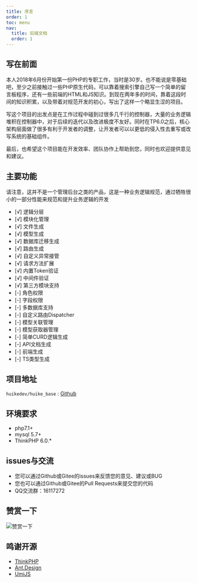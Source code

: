 ```yaml
---
title: 序言
order: 1
toc: menu
nav:
  title: 后端文档
  order: 1
---
```


## 写在前面
本人2018年6月份开始第一份PHP的专职工作，当时是30岁。也不能说是零基础吧，至少之前接触过一些PHP原生代码，可以靠着搜索引擎自己写一个简单的留言板程序，还有一些前端的HTML和JS知识。到现在两年多的时间，靠着这段时间的知识积累，以及带着对规范开发的初心，写出了这样一个略显生涩的项目。

写这个项目的出发点是在工作过程中碰到过很多几千行的控制器，大量的业务逻辑堆积在控制器中，对于后续的迭代以及改进极度不友好。同时在TP6.0之后，核心架构层面做了很多有利于开发者的调整，让开发者可以以更低的侵入性去重写或改写系统的基础组件。

最后，也希望这个项目能在开发效率、团队协作上帮助到您，同时也欢迎提供意见和建议。

## 主要功能

<Alert type="error">
请注意，这并不是一个管理后台之类的产品，这是一种业务逻辑规范，通过牺牲很小的一部分性能来规范和提升业务逻辑的开发
</Alert>

+ [√] 逻辑分层
+ [√] 模块化管理
+ [√] 文件生成
+ [√] 模型生成
+ [√] 数据库迁移生成
+ [√] 路由生成
+ [√] 自定义异常接管
+ [√] 请求方法扩展
+ [√] 内置Token验证
+ [√] 中间件验证
+ [√] 第三方模块支持
+ [-] 角色权限
+ [-] 字段权限
+ [-] 多数据库支持
+ [-] 自定义路由Dispatcher
+ [-] 模型关联管理
+ [-] 模型获取器管理
+ [-] 简单CURD逻辑生成
+ [-] API文档生成
+ [-] 前端生成
+ [-] TS类型生成

## 项目地址

`huikedev/huike_base` : [Github](https://github.com/huikedev/huike_base)

## 环境要求

+ php7.1+
+ mysql 5.7+
+ ThinkPHP 6.0.*

## issues与交流


+ 您可以通过Github或Gitee的issues来反馈您的意见、建议或BUG
+ 您也可以通过Github或Gitee的Pull Requests来提交您的代码
+ QQ交流群：16117272


## 赞赏一下
<img alt="赞赏一下" src="https://huikedev-1255741738.cos.ap-shanghai.myqcloud.com/donate/donate.jpg" style="text-align: center;max-width: 750px;" />

## 鸣谢开源

+ [ThinkPHP](https://github.com/top-think/framework)
+ [Ant.Design](https://ant.design/)
+ [UmiJS](https://umijs.org/)
